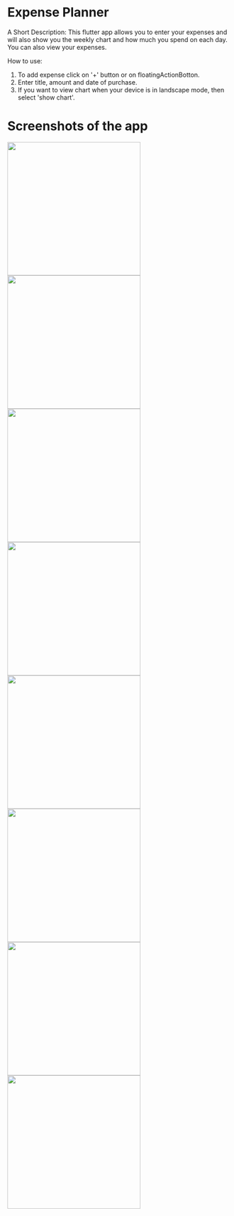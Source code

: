 # Expense Planner

A Short Description: 
This flutter app allows you to enter your expenses and will also show you the weekly chart and how much you spend on each day. You can also view your expenses.

How to use:
1. To add expense click on '+' button or on floatingActionBotton.
2. Enter title, amount and date of purchase.
3. If you want to view chart when your device is in landscape mode, then select 'show chart'.

# Screenshots of the app

<img src="https://user-images.githubusercontent.com/96539582/226185442-599a86d7-7b9e-45c7-b2fc-a35e48b9998d.jpg" width=300px>
<img src="https://user-images.githubusercontent.com/96539582/226185445-5b517b5c-afdf-49e8-bd7f-e5cfe58fe370.jpg" width=300px>
<img src="https://user-images.githubusercontent.com/96539582/226185447-3a0cf6f1-d015-416e-9eeb-5848b1b2561c.jpg" width=300px>
<img src="https://user-images.githubusercontent.com/96539582/226185448-43ac2123-a268-444c-b9d3-cde14318397d.jpg" width=300px>
<img src="https://user-images.githubusercontent.com/96539582/226185450-8d744e4a-7268-4642-825a-98bd7adb660d.jpg" width=300px>
<img src="https://user-images.githubusercontent.com/96539582/226185452-f0086bec-7095-4d84-834e-aa717872cf0d.jpg" width=300px>
<img src="https://user-images.githubusercontent.com/96539582/226185453-9da1be2a-0a22-4bea-95d9-30143396f384.jpg" width=300px>
<img src="https://user-images.githubusercontent.com/96539582/226185456-260019b9-8c3c-4875-bc12-f409af1dd700.jpg" width=300px>
